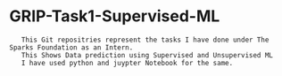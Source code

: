 # GRIP-Task1-Supervised-ML

       This Git repositries represent the tasks I have done under The Sparks Foundation as an Intern.
       This Shows Data prediction using Supervised and Unsupervised ML
       I have used python and juypter Notebook for the same.
